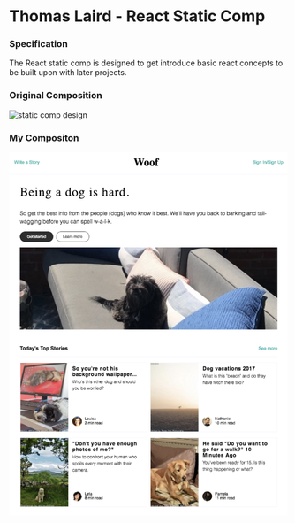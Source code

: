 # Thomas Laird - React Static Comp


### Specification
The React static comp is designed to get introduce basic react concepts to be built upon with later projects.


### Original Composition
![static comp design](https://i.imgur.com/8eQr70q.png)

### My Compositon
![my composition](./tl-comp-photo.png?raw=true)
